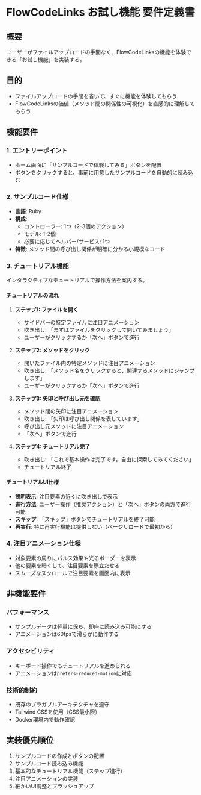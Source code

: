 # FlowCodeLinks お試し機能 要件定義書

## 概要
ユーザーがファイルアップロードの手間なく、FlowCodeLinksの機能を体験できる「お試し機能」を実装する。

## 目的
- ファイルアップロードの手間を省いて、すぐに機能を体験してもらう
- FlowCodeLinksの価値（メソッド間の関係性の可視化）を直感的に理解してもらう

## 機能要件

### 1. エントリーポイント
- ホーム画面に「サンプルコードで体験してみる」ボタンを配置
- ボタンをクリックすると、事前に用意したサンプルコードを自動的に読み込む

### 2. サンプルコード仕様
- **言語**: Ruby
- **構成**:
  - コントローラー: 1つ（2-3個のアクション）
  - モデル: 1-2個
  - 必要に応じてヘルパー/サービス: 1つ
- **特徴**: メソッド間の呼び出し関係が明確に分かる小規模なコード

### 3. チュートリアル機能
インタラクティブなチュートリアルで操作方法を案内する。

#### チュートリアルの流れ
1. **ステップ1: ファイルを開く**
   - サイドバーの特定ファイルに注目アニメーション
   - 吹き出し: 「まずはファイルをクリックして開いてみましょう」
   - ユーザーがクリックするか「次へ」ボタンで進行

2. **ステップ2: メソッドをクリック**
   - 開いたファイル内の特定メソッドに注目アニメーション
   - 吹き出し: 「メソッド名をクリックすると、関連するメソッドにジャンプします」
   - ユーザーがクリックするか「次へ」ボタンで進行

3. **ステップ3: 矢印と呼び出し元を確認**
   - メソッド間の矢印に注目アニメーション
   - 吹き出し: 「矢印は呼び出し関係を表しています」
   - 呼び出し元メソッドに注目アニメーション
   - 「次へ」ボタンで進行

4. **ステップ4: チュートリアル完了**
   - 吹き出し: 「これで基本操作は完了です。自由に探索してみてください」
   - チュートリアル終了

#### チュートリアルUI仕様
- **説明表示**: 注目要素の近くに吹き出しで表示
- **進行方法**: ユーザー操作（推奨アクション）と「次へ」ボタンの両方で進行可能
- **スキップ**: 「スキップ」ボタンでチュートリアルを終了可能
- **再実行**: 特に再実行機能は提供しない（ページリロードで最初から）

### 4. 注目アニメーション仕様
- 対象要素の周りにパルス効果や光るボーダーを表示
- 他の要素を暗くして、注目要素を際立たせる
- スムーズなスクロールで注目要素を画面内に表示

## 非機能要件

### パフォーマンス
- サンプルデータは軽量に保ち、即座に読み込み可能にする
- アニメーションは60fpsで滑らかに動作する

### アクセシビリティ
- キーボード操作でもチュートリアルを進められる
- アニメーションは`prefers-reduced-motion`に対応

### 技術的制約
- 既存のプラガブルアーキテクチャを遵守
- Tailwind CSSを使用（CSS最小限）
- Docker環境内で動作確認

## 実装優先順位
1. サンプルコードの作成とボタンの配置
2. サンプルコード読み込み機能
3. 基本的なチュートリアル機能（ステップ進行）
4. 注目アニメーションの実装
5. 細かいUI調整とブラッシュアップ